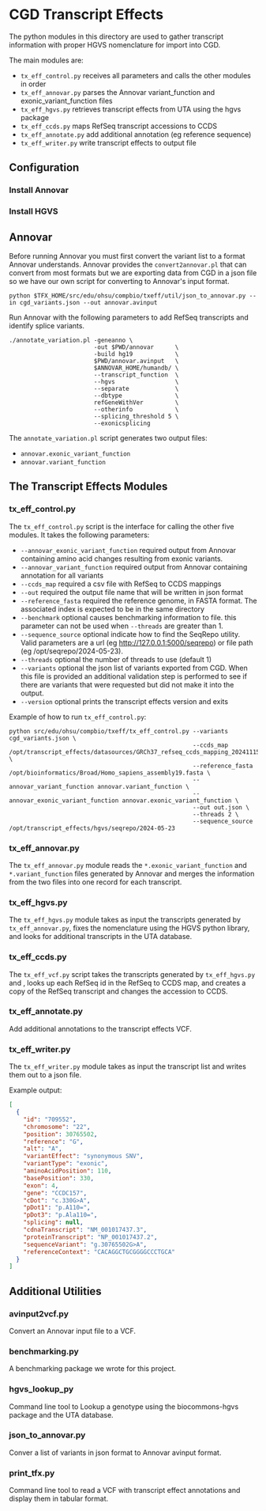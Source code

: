 # CGD Transcript Effects

The python modules in this directory are used to gather transcript information with proper HGVS nomenclature for import into CGD. 

The main modules are: 
* ``tx_eff_control.py``		receives all parameters and calls the other modules in order 
* ``tx_eff_annovar.py``		parses the Annovar variant_function and exonic_variant_function files
* ``tx_eff_hgvs.py``		retrieves transcript effects from UTA using the hgvs package
* ``tx_eff_ccds.py``		maps RefSeq transcript accessions to CCDS
* ``tx_eff_annotate.py``	add additional annotation (eg reference sequence)
* ``tx_eff_writer.py``		write transcript effects to output file 

## Configuration 

### Install Annovar

### Install HGVS

## Annovar

Before running Annovar you must first convert the variant list to a format Annovar understands. Annovar provides the ``convert2annovar.pl`` that can convert from most formats but we are exporting data from CGD in a json file so we have our own script for converting to Annovar's input format. 

```
python $TFX_HOME/src/edu/ohsu/compbio/txeff/util/json_to_annovar.py --in cgd_variants.json --out annovar.avinput
```

Run Annovar with the following parameters to add RefSeq transcripts and identify splice variants. 

```
./annotate_variation.pl -geneanno \
                        -out $PWD/annovar      \
                        -build hg19            \
                        $PWD/annovar.avinput   \
                        $ANNOVAR_HOME/humandb/ \
                        --transcript_function  \
                        --hgvs                 \
                        --separate             \
                        --dbtype               \
                        refGeneWithVer         \
                        --otherinfo            \
                        --splicing_threshold 5 \
                        --exonicsplicing
```

The ``annotate_variation.pl`` script generates two output files: 
* ``annovar.exonic_variant_function``
* ``annovar.variant_function``

## The Transcript Effects Modules


### tx_eff_control.py 

The ``tx_eff_control.py`` script is the interface for calling the other five modules. It takes the following parameters:

* ``--annovar_exonic_variant_function``	required		output from Annovar containing amino acid changes resulting from exonic variants. 
* ``--annovar_variant_function``			required		output from Annovar containing annotation for all variants 
* ``--ccds_map``						required		a csv file with RefSeq to CCDS mappings
* ``--out``							required	 	the output file name that will be written in json format
* ``--reference_fasta``					required		the reference genome, in FASTA format.  The associated index is expected to be in the same directory
* ``--benchmark``						optional		causes benchmarking information to file. this parameter can not be used when ``--threads`` are greater than 1.
* ``--sequence_source``					optional		indicate how to find the SeqRepo utility. Valid parameters are a url (eg http://127.0.0.1:5000/seqrepo) or file path (eg /opt/seqrepo/2024-05-23). 
* ``--threads``						optional		the number of threads to use (default 1)
* ``--variants``						optional		the json list of variants exported from CGD. When this file is provided an additional validation step is performed to see 
if there are variants that were requested but did not make it into the output. 
* ``--version``						optional		prints the transcript effects version and exits

Example of how to run ``tx_eff_control.py``:

```
python src/edu/ohsu/compbio/txeff/tx_eff_control.py --variants cgd_variants.json \
                                                    --ccds_map /opt/transcript_effects/datasources/GRCh37_refseq_ccds_mapping_20241115.csv \
                                                    --reference_fasta /opt/bioinformatics/Broad/Homo_sapiens_assembly19.fasta \
                                                    --annovar_variant_function annovar.variant_function \
                                                    --annovar_exonic_variant_function annovar.exonic_variant_function \
                                                    --out out.json \
                                                    --threads 2 \
                                                    --sequence_source /opt/transcript_effects/hgvs/seqrepo/2024-05-23

```

### tx_eff_annovar.py

The ``tx_eff_annovar.py`` module reads the ``*.exonic_variant_function`` and ``*.variant_function`` files generated by Annovar and  merges the information from the two files into one record for each transcript. 

### tx_eff_hgvs.py

The ``tx_eff_hgvs.py`` module takes as input the transcripts generated by ``tx_eff_annovar.py``, fixes the nomenclature using the HGVS python library, and looks for additional transcripts in the UTA database. 

### tx_eff_ccds.py

The ``tx_eff_vcf.py`` script takes the transcripts generated by ``tx_eff_hgvs.py`` and , looks up each RefSeq id in the RefSeq to CCDS map, and creates a copy of the RefSeq transcript and changes the accession to CCDS.  

### tx_eff_annotate.py

Add additional annotations to the transcript effects VCF. 

### tx_eff_writer.py

The ``tx_eff_writer.py`` module takes as input the transcript list and writes them out to a json file.

Example output:
```json
[
  {
    "id": "709552",
    "chromosome": "22",
    "position": 30765502,
    "reference": "G",
    "alt": "A",
    "variantEffect": "synonymous SNV",
    "variantType": "exonic",
    "aminoAcidPosition": 110,
    "basePosition": 330,
    "exon": 4,
    "gene": "CCDC157",
    "cDot": "c.330G>A",
    "pDot1": "p.A110=",
    "pDot3": "p.Ala110=",
    "splicing": null,
    "cdnaTranscript": "NM_001017437.3",
    "proteinTranscript": "NP_001017437.2",
    "sequenceVariant": "g.30765502G>A",
    "referenceContext": "CACAGGCTGCGGGGCCCTGCA"
  }
]  
```

## Additional Utilities

### avinput2vcf.py

Convert an Annovar input file to a VCF. 

### benchmarking.py 

A benchmarking package we wrote for this project. 

### hgvs_lookup_py

Command line tool to Lookup a genotype using the biocommons-hgvs package and the UTA database. 

### json_to_annovar.py

Conver a list of variants in json format to Annovar avinput format. 

### print_tfx.py

Command line tool to read a VCF with transcript effect annotations and display them in tabular format.
